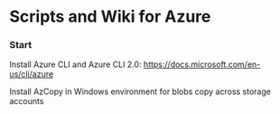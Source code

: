 # Scripts and Wiki for Azure

### Start
Install Azure CLI and Azure CLI 2.0: https://docs.microsoft.com/en-us/cli/azure

Install AzCopy in Windows environment for blobs copy across storage accounts
